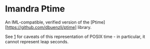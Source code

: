 # Imandra Ptime

An IML-compatible, verified version of the [Ptime][https://github.com/dbuenzli/ptime] library.

See [1][1] for caveats of this representation of POSIX time - in particular, it cannot represent leap seconds.

[1]: https://erratique.ch/software/ptime/doc/Ptime/index.html#basics
